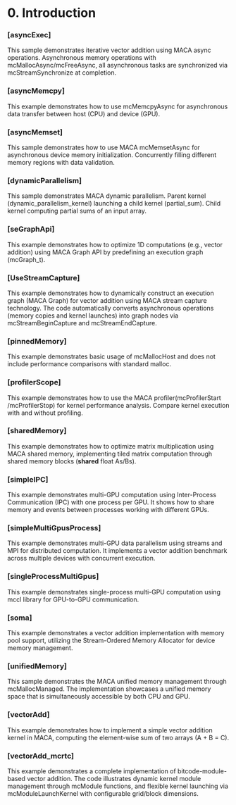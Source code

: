 # 0. Introduction

### [asyncExec]
This sample demonstrates iterative vector addition using MACA async operations. Asynchronous memory operations with mcMallocAsync/mcFreeAsync, all asynchronous tasks are synchronized via mcStreamSynchronize at completion.

### [asyncMemcpy]
This example demonstrates how to use mcMemcpyAsync for asynchronous data transfer between host (CPU) and device (GPU).

### [asyncMemset]
This sample demonstrates how to use MACA mcMemsetAsync for asynchronous device memory initialization. Concurrently filling different memory regions with data validation.

### [dynamicParallelism]
This sample demonstrates MACA dynamic parallelism. Parent kernel (dynamic_parallelism_kernel) launching a child kernel (partial_sum). Child kernel computing partial sums of an input array.

### [seGraphApi]
This example demonstrates how to optimize 1D computations (e.g., vector addition) using MACA Graph API by predefining an execution graph (mcGraph_t).

### [UseStreamCapture]
This example demonstrates how to dynamically construct an execution graph (MACA Graph) for vector addition using MACA stream capture technology. The code automatically converts asynchronous operations (memory copies and kernel launches) into graph nodes via mcStreamBeginCapture and mcStreamEndCapture.

### [pinnedMemory]
This example demonstrates basic usage of mcMallocHost and does not include performance comparisons with standard malloc.

### [profilerScope]
This example demonstrates how to use the MACA profiler(mcProfilerStart /mcProfilerStop) for kernel performance analysis. Compare kernel execution with and without profiling.

### [sharedMemory]
This example demonstrates how to optimize matrix multiplication using MACA shared memory, implementing tiled matrix computation through shared memory blocks (__shared__ float As/Bs).

### [simpleIPC]
This example demonstrates multi-GPU computation using Inter-Process Communication (IPC) with one process per GPU. It shows how to share memory and events between processes working with different GPUs.

### [simpleMultiGpusProcess]
This example demonstrates multi-GPU data parallelism using streams and MPI for distributed computation. It implements a vector addition benchmark across multiple devices with concurrent execution.

### [singleProcessMultiGpus]
This example demonstrates single-process multi-GPU computation using mccl library for GPU-to-GPU communication.

### [soma]
This example demonstrates a vector addition implementation with memory pool support, utilizing the Stream-Ordered Memory Allocator for device memory management.

### [unifiedMemory]
This sample demonstrates the MACA unified memory management through mcMallocManaged. The implementation showcases a unified memory space that is simultaneously accessible by both CPU and GPU.

### [vectorAdd]
This example demonstrates how to implement a simple vector addition kernel in MACA, computing the element-wise sum of two arrays (A + B = C). 

### [vectorAdd_mcrtc]
This example demonstrates a complete implementation of bitcode-module-based vector addition. The code illustrates dynamic kernel module management through mcModule functions, and flexible kernel launching via mcModuleLaunchKernel with configurable grid/block dimensions.
